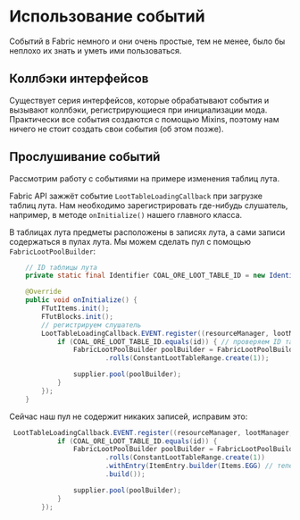# Использование событий
Событий в Fabric немного и они очень простые, тем не менее, было бы неплохо их знать и уметь ими пользоваться.
## Коллбэки интерфейсов
Существует серия интерфейсов, которые обрабатывают события и вызывают коллбэки, регистрирующиеся при инициализации мода. Практически все события создаются с помощью Mixins, поэтому нам ничего не стоит создать свои события (об этом позже).

## Прослушивание событий
Рассмотрим работу с событиями на примере изменения таблиц лута.

Fabric API зажжёт событие `LootTableLoadingCallback` при загрузке таблиц лута. Нам необходимо зарегистрировать где-нибудь слушатель, например, в методе `onInitialize()` нашего главного класса.

В таблицах лута предметы расположены в записях лута, а сами записи содержаться в пулах лута. Мы можем сделать пул с помощью `FabricLootPoolBuilder`:
```java
    // ID таблицы лута
    private static final Identifier COAL_ORE_LOOT_TABLE_ID = new Identifier("minecraft", "blocks/coal_ore");

    @Override
    public void onInitialize() {
        FTutItems.init();
        FTutBlocks.init();
        // регистрируем слушатель
        LootTableLoadingCallback.EVENT.register((resourceManager, lootManager, id, supplier, setter) -> {
            if (COAL_ORE_LOOT_TABLE_ID.equals(id)) { // проверяем ID таблицы
                FabricLootPoolBuilder poolBuilder = FabricLootPoolBuilder.builder()
                        .rolls(ConstantLootTableRange.create(1));

                supplier.pool(poolBuilder);
            }
        });
    }
```
Сейчас наш пул не содержит никаких записей, исправим это:
```java
 LootTableLoadingCallback.EVENT.register((resourceManager, lootManager, id, supplier, setter) -> {
            if (COAL_ORE_LOOT_TABLE_ID.equals(id)) {
                FabricLootPoolBuilder poolBuilder = FabricLootPoolBuilder.builder()
                        .rolls(ConstantLootTableRange.create(1))
                        .withEntry(ItemEntry.builder(Items.EGG) // теперь из угольной руды может выпасть яйцо
                        .build());

                supplier.pool(poolBuilder);
            }
        });
```